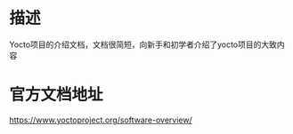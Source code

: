 # 描述
Yocto项目的介绍文档，文档很简短，向新手和初学者介绍了yocto项目的大致内容

# 官方文档地址         
https://www.yoctoproject.org/software-overview/
